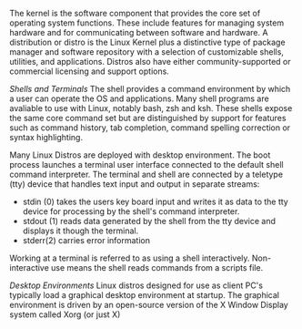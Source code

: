 The kernel is the software component that provides the core set of operating system functions. These include features for managing system hardware and for communicating between software and hardware. A distribution or distro is the Linux Kernel plus a distinctive type of package manager and software repository with a selection of customizable shells, utilities, and applications. Distros also have either community-supported or commercial licensing and support options.

*Shells and Terminals*
The shell provides a command environment by which a user can operate the OS and applications. Many shell programs are avaliable to use with Linux, notably bash, zsh and ksh. These shells expose the same core command set but are distinguished by support for features such as command history, tab completion, command spelling correction or syntax highlighting.

Many Linux Distros are deployed with desktop environment. The boot process launches a terminal user interface connected to the default shell command interpreter. The terminal and shell are connected by a teletype (tty) device that handles text input and output in separate streams:

* stdin (0) takes the users key board input and writes it as data to the tty device for processing by the shell's command interpreter.
* stdout (1) reads data generated by the shell from the tty device and displays it though the terminal.
* stderr(2) carries error information 

Working at a terminal is referred to as using a shell interactively. Non-interactive use means the shell reads commands from a scripts file.

*Desktop Environments*
Linux distros designed for use as client PC's typically load a graphical desktop environment at startup. The graphical environment is driven by an open-source version of the X Window Display system called Xorg (or just X)